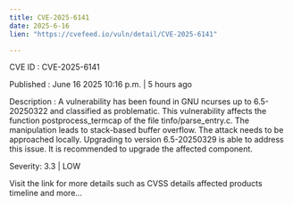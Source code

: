 ```yaml
---
title: CVE-2025-6141
date: 2025-6-16
lien: "https://cvefeed.io/vuln/detail/CVE-2025-6141"

---
```


CVE ID : CVE-2025-6141

Published :  June 16
2025
10:16 p.m. | 5 hours ago

Description : A vulnerability has been found in GNU ncurses up to 6.5-20250322 and classified as problematic. This vulnerability affects the function postprocess_termcap of the file tinfo/parse_entry.c. The manipulation leads to stack-based buffer overflow. The attack needs to be approached locally. Upgrading to version 6.5-20250329 is able to address this issue. It is recommended to upgrade the affected component.

Severity: 3.3 | LOW

Visit the link for more details
such as CVSS details
affected products
timeline
and more...
